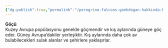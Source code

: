 ```yaml
---
{"dg-publish":true,"permalink":"/peregrine-falcons-goekdogan-hakkinda-hersey/peregrine-falcons-psikoloji-ve-oezellikleri/goecue/"}
---
```


**Göçü**  
Kuzey Avrupa popülasyonu genelde göçmendir ve kış aylarında güneye göç eder. Güney Avrupa’dakiler yerleşiktir. Kış aylarında daha çok av bulabilecekleri sulak alanlar ve şehirlere yaklaşırlar.